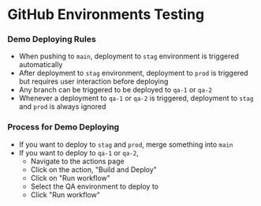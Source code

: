 # GitHub Environments Testing

### Demo Deploying Rules
* When pushing to `main`, deployment to `stag` environment is triggered automatically
* After deployment to `stag` environment, deployment to `prod` is triggered but requires user interaction before deploying
* Any branch can be triggered to be deployed to `qa-1` or `qa-2`
* Whenever a deployment to `qa-1` or `qa-2` is triggered, deployment to `stag` and `prod` is always ignored


### Process for Demo Deploying
* If you want to deploy to `stag` and `prod`, merge something into `main`
* If you want to deploy to `qa-1` or `qa-2`,
  * Navigate to the actions page
  * Click on the action, "Build and Deploy"
  * Click on "Run workflow"
  * Select the QA environment to deploy to
  * Click "Run workflow"
